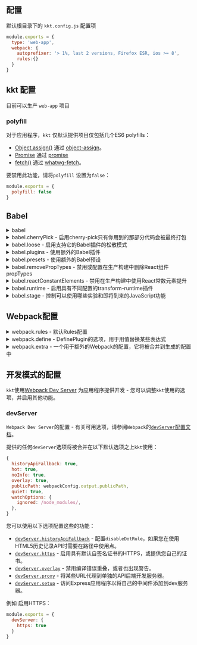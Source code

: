 配置
---

默认根目录下的 `kkt.config.js` 配置项

```js
module.exports = {
  type: 'web-app',
  webpack: {
    autoprefixer: '> 1%, last 2 versions, Firefox ESR, ios >= 8',
    rules:{}
  }
}
```

## kkt 配置

目前可以生产 `web-app` 项目

### polyfill

对于应用程序，`kkt` 仅默认提供项目仅包括几个ES6 polyfills： 

- [Object.assign()](https://developer.mozilla.org/en/docs/Web/JavaScript/Reference/Global_Objects/Object/assign) 通过 [object-assign](https://github.com/sindresorhus/object-assign)。
- [Promise](https://developer.mozilla.org/en-US/docs/Web/JavaScript/Reference/Global_Objects/Promise) 通过 [promise](https://github.com/then/promise)
- [fetch()](https://developer.mozilla.org/en/docs/Web/API/Fetch_API) 通过 [whatwg-fetch](https://github.com/github/fetch)。


要禁用此功能，请将`polyfill` 设置为`false`：

```js
module.exports = {
  polyfill: false
}
```

## Babel

<details>
<summary>babel</summary>

> 可以使用以下属性在Babel对象中提供Babel配置。

</details>

<details>
<summary>babel.cherryPick - 启用cherry-pick只有你用到的那部分代码会被最终打包</summary>

> 此功能仅在您使用导入语法时有效。
> 如果导入模块里面相关模块，整个模块通常会包含在构建中，即使您只使用特定的部分：

```js
import {Button, Model, Tag} from 'uiw'
```

上面的解决方法，通常是单独导入子模块，这在你代码中是繁琐的，如下：

```js
import Button from 'uiw/lib/button'
import Model from 'uiw/lib/model'
import Tag from 'uiw/lib/tag'
```

如果您使用`cherryPick`配置，您可以像第一个示例一样编写代码，但是通过指定要将cherryPick应用到的模块名称，可以转换为与第二个例子相同的代码：

```js
module.exports = {
  babel: {
    cherryPick: 'uiw'
  }
}
```

这是使用[babel-plugin-lodash](https://github.com/lodash/babel-plugin-lodash)实现的 - 请检查其问题与您正在使用cherryPick的模块的兼容性问题并报告您找到的任何新的模块。

</details>


<details>
<summary>babel.loose - 启用支持它的Babel插件的松散模式</summary>

> 一些Babel插件具有[松散的模式](http://www.2ality.com/2015/12/babel6-loose-mode.html)，它们输出更简单，潜在更快的代码，而不是严格遵循ES6规范的语义。
> 
> `默认启用松散模式`。

如果要禁用松散模式（例如，为了检查您的代码是否在更严格的正常模式下工作以实现远程兼容性），请将其设置为false。例如 仅在运行测试时禁用松开模式：

```js
module.exports = {
  babel: {
    loose: process.env.NODE_ENV === 'test'
  }
}
```

</details>


<details>
<summary>babel.plugins - 使用额外的Babel插件</summary>

> 参数 `plugins` 可以指定为一个字符串，或者使用多个插件使用数组。例如：安装使用 [babel-plugin-react-html-attrs](https://github.com/insin/babel-plugin-react-html-attrs#readme) 插件

```bash
npm install babel-plugin-react-html-attrs
```

```js
module.exports = {
  babel: {
    plugins: 'react-html-attrs'
  }
}
```

</details>


<details>
<summary>babel.presets - 使用额外的Babel预设</summary>

> 参数 `presets` 可以指定为一个字符串，或者使用多个Babel预设使用数组。

</details>


<details>
<summary>babel.removePropTypes - 禁用或配置在生产构建中删除React组件propTypes</summary>

> 此功能通过[react-remove-prop-types](https://github.com/oliviertassinari/babel-plugin-transform-react-remove-prop-types)实现，设置为false以禁止使用此转换：

```js
module.exports = {
  babel: {
    removePropTypes: false,
  }
}
```

[transform](https://github.com/oliviertassinari/babel-plugin-transform-react-remove-prop-types#options)，提供一个配置对象

```
module.exports = {
  babel: {
    removePropTypes: {
      // 删除'prop-types'模块的导入
      // 如果您只使用该模块作为支持类型，则只能安全启用
      removeImport: true
    },
  }
}
```

</details>


<details>
<summary>babel.reactConstantElements - 禁用在生产构建中使用React常数元素提升</summary>

> [React constant elements transformer](https://babeljs.io/docs/plugins/transform-react-constant-elements/)

</details>


<details>
<summary>babel.runtime - 启用具有不同配置的transform-runtime插件</summary>

> 默认情况下，Babel的[runtime transform](https://babeljs.io/docs/plugins/transform-runtime/)有3件事情：
> 
> 1. 从babel-runtime导入辅助模块。
> 2. 在您的代码中使用新的ES6内置（`Promise`）和静态方法（例如`Object.assign`）时，导入本地`polyfill`。
> 3. 导入在需要时使用 `async`/`await` 所需的再生器运行时。

默认配置将重新启动运行时导入，以便您可以使用 `async`/`await` 和 `generator`。要启用其他功能，您可以命名（`'helpers'`或`'polyfill'`）：

```js
module.exports = {
  babel: {
    runtime: 'helpers'
  }
}
```

要启用所有功能，请将`runtime`设置为`true`。
要禁用使用运行时转换，请将`runtime`设置为`false`。

</details>


<details>
<summary>babel.stage - 控制可以使用哪些实验和即将到来的JavaScript功能</summary>

> 默认情况下启用 stage-2 - 完全禁用`stage`预设的使用，将`stage`设置为`false`：

```js
module.exports = {
  babel: {
    stage: 1
  }
}
```

</details>


## Webpack配置


<details>
<summary>webpack.rules - 默认Rules配置</summary>


- `babel` - 处理 `.js` 文件使用 [babel-loader](https://github.com/babel/babel-loader)
- `graphics` - 处理 `.gif`, `.png` 和 `.webp` 文件使用 [url-loader](https://github.com/webpack-contrib/url-loader)
- `svg` - 处理 `.svg` 文件使用 [url-loader](https://github.com/webpack-contrib/url-loader)
- `jpeg` - 处理 `.jpg` 和 `.jpeg` 文件使用 [url-loader](https://github.com/webpack-contrib/url-loader)
- `fonts` - 处理 `.eot`, `.otf`, `.ttf`, `.woff` 和 `.woff2` 文件使用 [url-loader](https://github.com/webpack-contrib/url-loader)
- `video` - 处理 `.mp4`, `.ogg` 和 `.webm` 文件使用 [url-loader](https://github.com/webpack-contrib/url-loader)
- `audio` - 处理 `.wav`, `.mp3`, `.m4a`, `.aac`, 和 `.oga` 文件使用 [url-loader](https://github.com/webpack-contrib/url-loader)
 
> 所有url-loader的默认配置为 `{options: {limit: 1, name: '[name].[hash:8].[ext]'}}`  
> 设置 `graphics=false` 不适用默认配置
> babel默认配置: `{exclude: /node_modules/, options: {babelrc: false, cacheDirectory: true}}`

上面是一些默认配置，可以自定义一些 rules，可以覆盖默认配置。

```js
module.exports = {
  type: 'web-app',
  webpack: {
    autoprefixer: '> 1%, last 2 versions, Firefox ESR, ios >= 8',
    rules:{
      jpeg:false,
      video:false,
      graphics:false,
      fonts:{ 
        test: /\.(eot|otf|ttf|woff|woff2)$/,
        name:"fonts",
        options: { 
          limit: 1, 
          name: '[name].[hash:8].[ext]' 
        } 
      }
    }
  }
}
```

</details>


<details>
<summary>webpack.define - DefinePlugin的选项，用于用值替换某些表达式</summary>

> 默认情况下，`kkt`将使用Webpack的[`DefinePlugin`](https://webpack.js.org/plugins/define-plugin/) 将所有出现的`process.env.NODE_ENV`替换为包含`NODE_ENV`的字符串 当前值。

您可以配置一个`define`对象来添加你自己的常量值。例如 用`__VERSION__`替换所有出现的`__VERSION__`，包含你的应用程序版本的

```js
module.exports = {
  webpack: {
    define: {
      __VERSION__: JSON.stringify(require('./package.json').version)
    }
  }
}
```

</details>


<details>
<summary>webpack.extra - 一个用于额外的Webpack的配置，它将被合并到生成的配置中</summary>

> 使用 [webpack-merge](https://github.com/survivejs/webpack-merge#webpack-merge---merge-designed-for-webpack) 将额外的配置合并到生成的Webpack配置中 - 请参阅 [Webpack配置](https://webpack.js.org/configuration/)。

要添加一个不由 `kkt` 自己的`webpack.rules`配置管理的额外规则，您需要在 `webpack.extra.module.rules` 中提供一个规则列表。在 `webpack。rules` 中定义也是可以的

```js
var path = require('path')

module.exports = function(kkt) {
  return {
    type: 'react-app',
    webpack: {
      extra: {
        // 添加不受kkt管理的额外规则的示例，
        // 假设你在你的项目中安装了html-loader。
        module: {
          rules: [
            {test: /\.html$/, loader: 'html-loader'}
          ]
        },
        // 添加不受kkt管理的额外插件的示例
        plugins: [
          new kkt.webpack.optimize.MinChunkSizePlugin({
            minChunkSize: 1024
          })
        ]
      }
    }
  }
}
```

</details>




## 开发模式的配置

`kkt`使用[Webpack Dev Server](https://github.com/webpack/webpack-dev-server#readme) 为应用程序提供开发 - 您可以调整`kkt`使用的选项，并启用其他功能。

### devServer

`Webpack Dev Server`的配置 - 有关可用选项，请参阅`Webpack`的[`devServer`配置文档](https://webpack.js.org/configuration/dev-server/#devserver)。

提供的任何`devServer`选项将被合并在以下默认选项之上`kkt`使用：

```js
{
  historyApiFallback: true,
  hot: true,
  noInfo: true,
  overlay: true,
  publicPath: webpackConfig.output.publicPath,
  quiet: true,
  watchOptions: {
    ignored: /node_modules/,
  },
}
```

您可以使用以下选项配置这些的功能：

- [`devServer.historyApiFallback`](https://webpack.js.org/configuration/dev-server/#devserver-historyapifallback) - 配置`disableDotRule`，如果您在使用HTML5历史记录API时需要在路径中使用点。
- [`devServer.https`](https://webpack.js.org/configuration/dev-server/#devserver-https) - 启用具有默认自签名证书的HTTPS，或提供您自己的证书。
- [`devServer.overlay`](https://webpack.js.org/configuration/dev-server/#devserver-overlay) - 禁用编译错误重叠，或者也出现警告。
- [`devServer.proxy`](https://webpack.js.org/configuration/dev-server/#devserver-proxy) - 将某些URL代理到单独的API后端开发服务器。
- [`devServer.setup`](https://webpack.js.org/configuration/dev-server/#devserver-setup) - 访问Express应用程序以将自己的中间件添加到dev服务器。

例如 启用HTTPS：

```js
module.exports = {
  devServer: {
    https: true
  }
}
```








